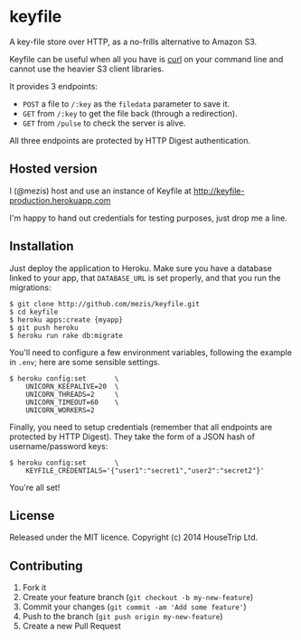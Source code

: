 # keyfile

A key-file store over HTTP, as a no-frills alternative to Amazon S3.

Keyfile can be useful when all you have is [curl](http://curl.haxx.se/) on your
command line and cannot use the heavier S3 client libraries.

It provides 3 endpoints:

- `POST` a file to `/:key` as the `filedata` parameter to save it.
- `GET` from `/:key` to get the file back (through a redirection).
- `GET` from `/pulse` to check the server is alive.

All three endpoints are protected by HTTP Digest authentication.


## Hosted version

I (@mezis) host and use an instance of Keyfile at
http://keyfile-production.herokuapp.com

I'm happy to hand out credentials for testing purposes, just drop me a line.


## Installation

Just deploy the application to Heroku. Make sure you have a database linked to
your app, that `DATABASE_URL` is set properly, and that you run the migrations:

    $ git clone http://github.com/mezis/keyfile.git
    $ cd keyfile
    $ heroku apps:create {myapp}
    $ git push heroku
    $ heroku run rake db:migrate

You'll need to configure a few environment variables, following the example in
`.env`; here are some sensible settings.

    $ heroku config:set       \
        UNICORN_KEEPALIVE=20  \
        UNICORN_THREADS=2     \
        UNICORN_TIMEOUT=60    \
        UNICORN_WORKERS=2

Finally, you need to setup credentials (remember that all endpoints are
protected by HTTP Digest). They take the form of a JSON hash of
username/password keys:

    $ heroku config:set       \
        KEYFILE_CREDENTIALS='{"user1":"secret1","user2":"secret2"}'

You're all set!


## License

Released under the MIT licence.
Copyright (c) 2014 HouseTrip Ltd.


## Contributing

1. Fork it
2. Create your feature branch (`git checkout -b my-new-feature`)
3. Commit your changes (`git commit -am 'Add some feature'`)
4. Push to the branch (`git push origin my-new-feature`)
5. Create a new Pull Request
